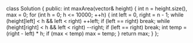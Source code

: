 class Solution 
{
public:
    int maxArea(vector<int>& height) 
    {
        int n = height.size(), max = 0; 
        for (int h = 0; h <= 10000; ++h)
        {
            int left = 0, right = n - 1;
            while (height[left] < h && left < right) ++left;
            if (left == right) break;
            while (height[right] < h && left < right) --right;
            if (left == right) break;
            int temp = (right - left) * h;
            if (max < temp) 
                max = temp;
        }
        return max;
    }
};